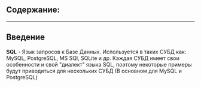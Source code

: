 ## Содержание:

---
## Введение
**SQL** - Язык запросов к Базе Данных. Используется в таких СУБД как: MySQL, PostgreSQL, MS SQl, SQLite и др. Каждая СУБД имеет свои особенности и свой "диалект" языка SQL, поэтому некоторые примеры будут приводиться для нескольких СУБД (В основном для MySQL и PostgreSQL)